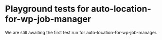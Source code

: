 # Playground tests for auto-location-for-wp-job-manager
We are still awaiting the first test run for auto-location-for-wp-job-manager.
